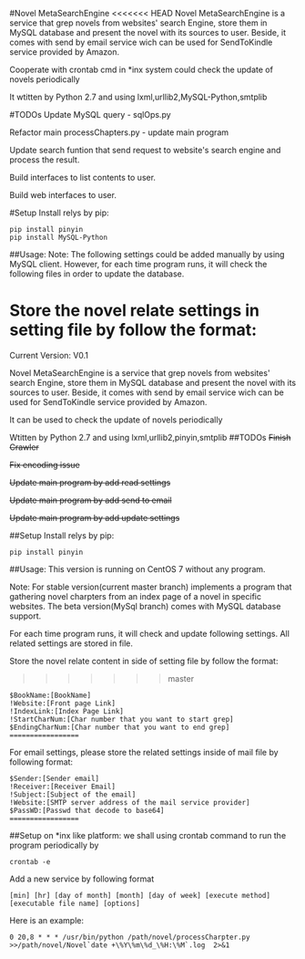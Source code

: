 #Novel MetaSearchEngine
<<<<<<< HEAD
Novel MetaSearchEngine is a service that grep novels from websites' search Engine, store them in MySQL database  and present the novel with its sources to user. Beside, it comes with send by email service wich can be used for SendToKindle service provided by Amazon.

Cooperate with crontab cmd in *inx system could check the update of novels periodically

It wtitten by Python 2.7 and using lxml,urllib2,MySQL-Python,smtplib

#TODOs
Update MySQL query - sqlOps.py

Refactor main processChapters.py - update main program

Update search funtion that send request to website's search engine and process the result.

Build interfaces to list contents to user.

Build web interfaces to user.

#Setup
Install relys by pip:

	pip install pinyin
	pip install MySQL-Python

##Usage:
Note: The following settings could be added manually by using MySQL client. However, for each time program runs, it will check the following files in order to update the database. 

Store the novel relate settings in setting file by follow the format:
=======
Current Version: V0.1 

Novel MetaSearchEngine is a service that grep novels from websites' search Engine, store them in MySQL database and present the novel with its sources to user. Beside, it comes with send by email service wich can be used for SendToKindle service provided by Amazon.

It can be used to check the update of novels periodically

Wtitten by Python 2.7 and using lxml,urllib2,pinyin,smtplib
##TODOs
~~Finish Crawler~~

~~Fix encoding issue~~

~~Update main program by add read settings~~

~~Update main program by add send to email~~

~~Update main program by add update settings~~

##Setup
Install relys by pip:

	pip install pinyin

##Usage:
This version is running on CentOS 7 without any program.

Note: For stable version(current master branch) implements a program that gathering novel charpters from an index page of a novel in specific websites. The beta version(MySql branch) comes with MySQL database support.

For each time program runs, it will check and update following settings. All related settings are stored in file.

Store the novel relate content in side of setting file by follow the format:
>>>>>>> master
	
	$BookName:[BookName]
	!Website:[Front page Link]
	!IndexLink:[Index Page Link]
	!StartCharNum:[Char number that you want to start grep]
	$EndingCharNum:[Char number that you want to end grep]
	=================
	
For email settings, please store the related settings inside of mail file by following format:

	$Sender:[Sender email]
	!Receiver:[Receiver Email]
	!Subject:[Subject of the email]
	!Website:[SMTP server address of the mail service provider]
	$PassWD:[Passwd that decode to base64]
	=================
	
##Setup on *inx like platform:
we shall using crontab command to run the program periodically by

	crontab -e 

Add a new service by following format

	[min] [hr] [day of month] [month] [day of week] [execute method] [executable file name] [options]

Here is an example:

	0 20,8 * * * /usr/bin/python /path/novel/processCharpter.py >>/path/novel/Novel`date +\%Y\%m\%d_\%H:\%M`.log  2>&1
